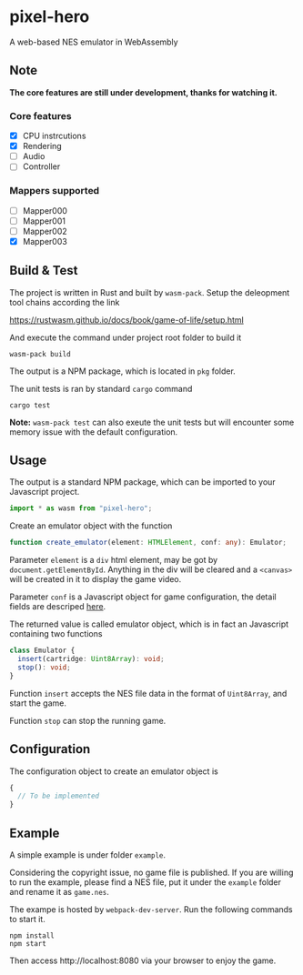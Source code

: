 # pixel-hero
A web-based NES emulator in WebAssembly

## Note

**The core features are still under development, thanks for watching it.**

### Core features

- [x] CPU instrcutions
- [x] Rendering
- [ ] Audio
- [ ] Controller

### Mappers supported

- [ ] Mapper000
- [ ] Mapper001
- [ ] Mapper002
- [x] Mapper003

## Build & Test

The project is written in Rust and built by `wasm-pack`. Setup the deleopment tool chains according the link

https://rustwasm.github.io/docs/book/game-of-life/setup.html

And execute the command under project root folder to build it

``` shell
wasm-pack build
```

The output is a NPM package, which is located in `pkg` folder.

The unit tests is ran by standard `cargo` command

``` shell
cargo test
```

**Note:** `wasm-pack test` can also exeute the unit tests but will encounter some memory issue with the default configuration.

## Usage

The output is a standard NPM package, which can be imported to your Javascript project.
``` Javascript
import * as wasm from "pixel-hero";
```

Create an emulator object with the function
``` Typescript
function create_emulator(element: HTMLElement, conf: any): Emulator;
```

Parameter `element` is a `div` html element, may be got by `document.getElementById`. Anything in the div will be cleared and a `<canvas>` will be created in it to display the game video.

Parameter `conf` is a Javascript object for game configuration, the detail fields are descriped [here](#Configuration).

The returned value is called emulator object, which is in fact an Javascript containing two functions
``` Typescript
class Emulator {
  insert(cartridge: Uint8Array): void;
  stop(): void;
}
```

Function `insert` accepts the NES file data in the format of `Uint8Array`, and start the game.

Function `stop` can stop the running game.

## Configuration

The configuration object to create an emulator object is

``` Javascript
{
  // To be implemented
}
```

## Example

A simple example is under folder `example`. 

Considering the copyright issue, no game file is published. If you are willing to run the example, please find a NES file, put it under the `example` folder and rename it as `game.nes`.

The exampe is hosted by `webpack-dev-server`. Run the following commands to start it.

``` shell
npm install
npm start
```

Then access http://localhost:8080 via your browser to enjoy the game.
